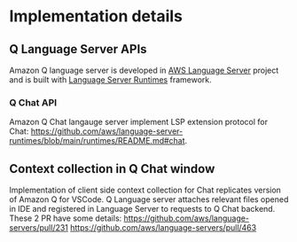 # Implementation details

## Q Language Server APIs

Amazon Q language server is developed in [AWS Language Server](https://github.com/aws/language-servers/tree/main/server/aws-lsp-codewhisperer) project and is built with [Language Server Runtimes](https://github.com/aws/language-server-runtimes/tree/main/runtimes) framework.

### Q Chat API

Amazon Q Chat langauge server implement LSP extension protocol for Chat: https://github.com/aws/language-server-runtimes/blob/main/runtimes/README.md#chat.

## Context collection in Q Chat window

Implementation of client side context collection for Chat replicates version of Amazon Q for VSCode. Q Language server attaches relevant files opened in IDE and registered in Language Server to requests to Q Chat backend. These 2 PR have some details:
https://github.com/aws/language-servers/pull/231
https://github.com/aws/language-servers/pull/463

